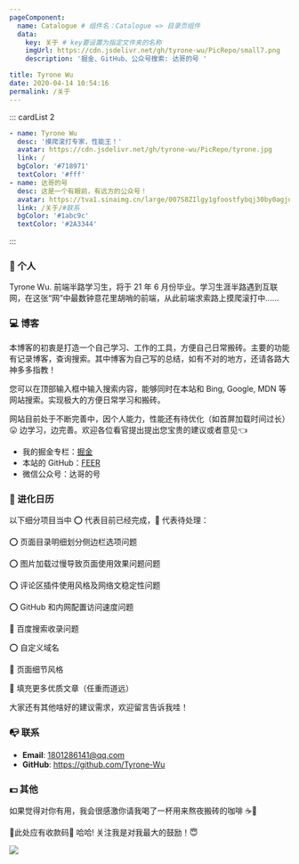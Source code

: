 ```yaml
---
pageComponent:
  name: Catalogue # 组件名：Catalogue => 目录页组件
  data:
    key: 关于 # key要设置为指定文件夹的名称
    imgUrl: https://cdn.jsdelivr.net/gh/tyrone-wu/PicRepo/small7.png
    description: '掘金、GitHub、公众号搜索: 达哥的号 '

title: Tyrone Wu
date: 2020-04-14 10:54:16
permalink: /关于
---
```


::: cardList 2

```yaml
- name: Tyrone Wu
  desc: '摸爬滚打专家，性能王！'
  avatar: https://cdn.jsdelivr.net/gh/tyrone-wu/PicRepo/tyrone.jpg
  link: /
  bgColor: '#718971'
  textColor: '#fff'
- name: 达哥的号
  desc: 这是一个有眼前，有远方的公众号！
  avatar: https://tva1.sinaimg.cn/large/007S8ZIlgy1gfoostfybqj30by0agju2.jpg
  link: /关于/#联系
  bgColor: '#1abc9c'
  textColor: '#2A3344'
```

:::

### :boy: 个人

Tyrone Wu. 前端半路学习生，将于 21 年 6 月份毕业。学习生涯半路遇到互联网，在这张“网”中最数钟意花里胡哨的前端，从此前端求索路上摸爬滚打中......

### :computer: 博客

本博客的初衷是打造一个自己学习、工作的工具，方便自己日常搬砖。主要的功能有记录博客，查询搜索。其中博客为自己写的总结，如有不对的地方，还请各路大神多多指教！

您可以在顶部输入框中输入搜索内容，能够同时在本站和 Bing, Google, MDN 等网站搜索。实现极大的方便日常学习和搬砖。

网站目前处于不断完善中，因个人能力，性能还有待优化（如首屏加载时间过长） :stuck_out_tongue: 边学习，边完善。欢迎各位看官提出提出您宝贵的建议或者意见:point_left:

- 我的掘金专栏：[掘金](https://juejin.im/user/5e394dcc518825492a71f079/posts)
- 本站的 GitHub：[FEER](https://github.com/Tyrone-Wu/FEER)
- 微信公众号：达哥的号

### :date: 进化日历

以下细分项目当中 :o: 代表目前已经完成，:pushpin: 代表待处理：

:o: 页面目录明细划分侧边栏选项问题

:o: 图片加载过慢导致页面使用效果问题问题

:o: 评论区插件使用风格及网络文稳定性问题

:o: GitHub 和内网配置访问速度问题

:pushpin: 百度搜索收录问题

:o: 自定义域名

:pushpin: 页面细节风格

:pushpin: 填充更多优质文章（任重而道远）

大家还有其他啥好的建议需求，欢迎留言告诉我哇！

### :mailbox_with_no_mail: 联系

- **Email**: <a href="mailto:1801286141@qq.com">1801286141@qq.com</a>
- **GitHub**: [<https://github.com/Tyrone-Wu>](https://github.com/Tyrone-Wu)

### :dollar: 其他

如果觉得对你有用，我会很感激你请我喝了一杯用来熬夜搬砖的咖啡 ☕️:dog:

:pushpin:此处应有收款码:eyes: 哈哈! 关注我是对我最大的鼓励！:innocent:

![](https://cdn.jsdelivr.net/gh/tyrone-wu/PicRepo/white.png)
